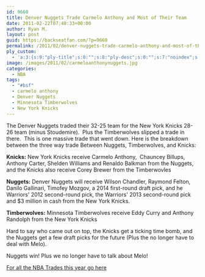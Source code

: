 ```yaml
---
id: 9660
title: Denver Nuggets Trade Carmelo Anthony and Most of Their Team
date: 2011-02-22T07:48:33+00:00
author: Ryan M.
layout: post
guid: https://backseatfan.com/?p=9660
permalink: /2011/02/denver-nuggets-trade-carmelo-anthony-and-most-of-their-team/
ply_custom:
  - 'a:3:{s:9:"ply-title";s:0:"";s:8:"ply-desc";s:0:"";s:7:"noindex";s:0:"";}'
image: /images/2011/02/carmeloanthonynuggets.jpg
categories:
  - NBA
tags:
  - "#bsf"
  - carmelo anthony
  - Denver Nuggets
  - Minnesota Timberwolves
  - New York Knicks
---
```


<div class="entry">
  <p>
    The Denver Nuggets traded their 32-25 team for the New York Knicks 28-26 team (minus Stoudemire).  Plus the Timberwolves slipped a trade in there.  This is one massive trade that went down. Here is the breakdown between the three way trade Between Nuggets, Timberwolves, and Knicks: <strong><br /> </strong>
  </p>

  <p>
    <strong>Knicks:</strong> New York Knicks receive Carmelo Anthony,  Chauncey Billups, Anthony Carter, Shelden Williams and Renaldo Balkman from the Nuggets, and the Knicks also receive Corey Brewer from the Timberwovles
  </p>

  <p>
    <strong>Nuggets:</strong> Denver Nuggets will receive Wilson Chandler, Raymond Felton, Danilo Gallinari, Timofey Mozgov, a 2014 first-round draft pick, and he Warriors' 2012 second-round pick, the Warriors' 2013 second-round pick and $3 million in cash from the New York Knicks.
  </p>

  <p>
    <strong>Timberwolves:</strong> Minnesota Timberwolves receive Eddy Curry and Anthony Randolph from the New York Knicks
  </p>

  <p>
    Hard to say who came out on top, the Knicks get a ticking time bomb, and the Nuggets get a few draft picks for the future (Plus the no longer have to deal with Melo).
  </p>

  <p>
    Nuggets win! Plus we no longer have to talk about Melo!
  </p>

  <p>
    <a href="https://backseatfan.com/2010/07/2010-2011-nba-trades/">For all the NBA Trades this year go here</a>
  </p>

  <p>
  </p>
</div>
